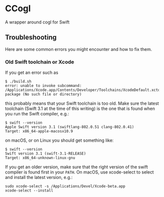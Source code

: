 # CCogl
A wrapper around cogl for Swift

## Troubleshooting
Here are some common errors you might encounter and how to fix them.

### Old Swift toolchain or Xcode
If you get an error such as

	$ ./build.sh
	error: unable to invoke subcommand: /Applications/Xcode.app/Contents/Developer/Toolchains/XcodeDefault.xctoolchain/usr/bin/swift-package (No such file or directory)

this probably means that your Swift toolchain is too old.  Make sure the latest toolchain (Swift 3.1 at the time of this writing) is the one that is found when you run the Swift compiler, e.g.:

	$ swift --version
	Apple Swift version 3.1 (swiftlang-802.0.51 clang-802.0.41)
	Target: x86_64-apple-macosx10.9

on macOS, or on Linux you should get something like:

	$ swift --version
	Swift version 3.1 (swift-3.1-RELEASE)
	Target: x86_64-unknown-linux-gnu

  If you get an older version, make sure that the right version of the swift compiler is found first in your `PATH`.  On macOS, use xcode-select to select and install the latest version, e.g.:

	sudo xcode-select -s /Applications/Devel/Xcode-beta.app
	xcode-select --install
